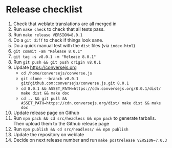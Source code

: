 # Release checklist

1. Check that weblate translations are all merged in
2. Run `make check` to check that all tests pass.
3. Run `make release VERSION=8.0.1`
4. Do a `git diff` to check if things look sane.
5. Do a quick manual test with the `dist` files (via `index.html`)
6. `git commit -am "Release 8.0.1"`
7. `git tag -s v8.0.1 -m "Release 8.0.1"`
8. Run `git push && git push origin v8.0.1`
9. Update https://conversejs.org
    * `cd /home/conversejs/converse.js`
    * `git clone --branch v8.0.1 git@github.com:conversejs/converse.js.git 8.0.1`
    * `cd 8.0.1 && ASSET_PATH=https://cdn.conversejs.org/8.0.1/dist/ make dist && make doc`
    * `cd .. && git pull && ASSET_PATH=https://cdn.conversejs.org/dist/ make dist && make doc`
10. Update release page on Github
11. Run `npm pack && cd src/headless && npm pack` to generate tarballs. Then upload them to the Github release page
12. Run `npm publish && cd src/headless/ && npm publish`
13. Update the repository on weblate
14. Decide on next release number and run `make postrelease VERSION=7.0.3`
